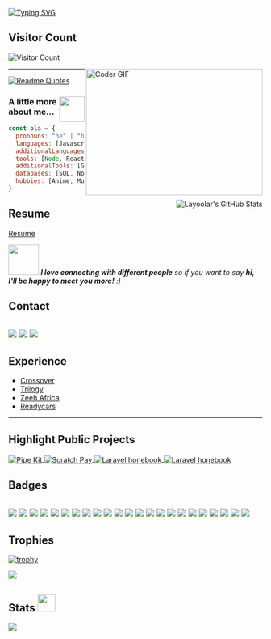 [![Typing SVG](https://readme-typing-svg.demolab.com/?lines=Hi+there+👋;I'm+Olayiwola+Ayoola;I'm+a+full-stack+developer)](https://git.io/typing-svg)

## Visitor Count 
![Visitor Count](https://profile-counter.glitch.me/Layoolar/count.svg)


<img alt="Coder GIF" align='right' height=250 width=350 src="https://images.squarespace-cdn.com/content/v1/5769fc401b631bab1addb2ab/1541580611624-TE64QGKRJG8SWAIUS7NS/ke17ZwdGBToddI8pDm48kPoswlzjSVMM-SxOp7CV59BZw-zPPgdn4jUwVcJE1ZvWQUxwkmyExglNqGp0IvTJZamWLI2zvYWH8K3-s_4yszcp2ryTI0HqTOaaUohrI8PI6FXy8c9PWtBlqAVlUS5izpdcIXDZqDYvprRqZ29Pw0o/coding-freak.gif" />

---
[![Readme Quotes](https://quotes-github-readme.vercel.app/api?type=horizontal&theme=dark)](https://github.com/piyushsuthar/github-readme-quotes)
### <img align='right' src="https://media.giphy.com/media/VgCDAzcKvsR6OM0uWg/giphy.gif" width="50"> A little more about me...  

```javascript
const ola = {
  pronouns: "he" | "him",
  languages: [Javascript, Typescript, PHP, HTML, CSS],
  additionalLanguages: [Python, Java, C],
  tools: [Node, React, React Native, Redux, Laravel, Storybook, Styled-Components, Jest, Docker],
  additionalTools: [Git, Docker, AWS, Firebase, Jest], 
  databases: [SQL, NoSQL],
  hobbies: [Anime, Music],
}
```
<a href="https://github.com/Layoolar/Layoolar">
  <img align="right" src="https://github-readme-stats.vercel.app/api/top-langs/?username=layoolar&title_color=6aa6f8&text_color=8a919a&icon_color=6aa6f8&bg_color=22272e" alt="Layoolar's GitHub Stats" />
</a>

## Resume
[Resume](https://drive.google.com/file/d/1mgSa8y-ri8L_vrk_0-mYrPXgpMxFULIw/view?usp=sharing)

<img src="https://media.giphy.com/media/LnQjpWaON8nhr21vNW/giphy.gif" width="60"> <em><b>I love connecting with different people</b> so if you want to say <b>hi, I'll be happy to meet you more!</b> :)</em>


## Contact
[![](https://img.shields.io/badge/Contact-Linkedin-6aa6f8)](https://www.linkedin.com/in/olayiwola-ayoola)
[![](https://img.shields.io/badge/Contact-Gmail-%23EA4335)](mailto:olaiwolaayoola@gmail.com)
[![](https://img.shields.io/badge/Contact-Twitter-6aa6f8)](https://www.twitter.com/Layoolar)
---

## Experience
- [Crossover](https://www.crossover.com)
- [Trilogy](https://www.trilogy.com)
- [Zeeh Africa](https://www.zeeh.africa/about)
- [Readycars](https://readycars.ng)
---

## Highlight Public Projects

<a href="https://github.com/Layoolar/pipekit">
  <img align="center" src="https://github-readme-stats.vercel.app/api/pin/?username=layoolar&repo=pipekit&show_icons=true&line_height=27&title_color=6aa6f8&text_color=8a919a&icon_color=6aa6f8&bg_color=22272e" alt="Pipe Kit" />
</a>
<a href="https://github.com/Layoolar/scratch_pay">
  <img align="center" src="https://github-readme-stats.vercel.app/api/pin/?username=layoolar&repo=scratch_pay&show_icons=true&line_height=27&title_color=6aa6f8&text_color=8a919a&icon_color=6aa6f8&bg_color=22272e" alt="Scratch Pay" />
</a>

<a href="https://github.com/Layoolar/expo_laravel_phonebook_api">
  <img align="center" src="https://github-readme-stats.vercel.app/api/pin/?username=layoolar&repo=expo_laravel_phonebook_api&show_icons=true&line_height=27&title_color=6aa6f8&text_color=8a919a&icon_color=6aa6f8&bg_color=22272e" alt="Laravel honebook" />
</a>

<a href="https://github.com/Layoolar/hotel-reserve-application">
  <img align="center" src="https://github-readme-stats.vercel.app/api/pin/?username=layoolar&repo=hotel-reserve-application&show_icons=true&line_height=27&title_color=6aa6f8&text_color=8a919a&icon_color=6aa6f8&bg_color=22272e" alt="Laravel honebook" />
</a>

Badges
--
![](https://img.shields.io/badge/OS-Linux-informational?style=flat&logo=linux&logoColor=white&color=6aa6f8)
![](https://img.shields.io/badge/OS-Windows-6aa6f8)
![](https://img.shields.io/badge/OS-macOS-6aa6f8)
![](https://img.shields.io/badge/Editor-VS_Code-informational?style=flat&logo=visual-studio-code&logoColor=white&color=6aa6f8)
![](https://img.shields.io/badge/Editor-Vim-6aa6f8)
![](https://img.shields.io/badge/Editor-IntelliJ-6aa6f8)
![](https://img.shields.io/badge/Code-JavaScript-informational?style=flat&logo=javascript&logoColor=white&color=6aa6f8)
![](https://img.shields.io/badge/Code-PHP-6aa6f8)
![](https://img.shields.io/badge/Code-Python-informational?style=flat&logo=python&logoColor=white&color=6aa6f8)
![](https://img.shields.io/badge/Code-Express-6aa6f8)
![](https://img.shields.io/badge/Code-Node-6aa6f8)
![](https://img.shields.io/badge/Code-Laravel-6aa6f8)
![](https://img.shields.io/badge/Code-React-informational?style=flat&logo=react&logoColor=white&color=6aa6f8)
![](https://img.shields.io/badge/Code-React%20Native-6aa6f8)
![](https://img.shields.io/badge/Shell-Bash-informational?style=flat&logo=gnu-bash&logoColor=white&color=6aa6f8)
![](https://img.shields.io/badge/Database-SQL-6aa6f8)
![](https://img.shields.io/badge/Database-NoSQL-6aa6f8)
![](https://img.shields.io/badge/Database-Mongo-6aa6f8)
![](https://img.shields.io/badge/Database-Firestore-6aa6f8)
![](https://img.shields.io/badge/Database-MySQL-6aa6f8)
![](https://img.shields.io/badge/Tools-Docker-informational?style=flat&logo=docker&logoColor=white&color=6aa6f8)
![](https://img.shields.io/badge/Tools-Kubernetes-informational?style=flat&logo=kubernetes&logoColor=white&color=6aa6f8)
![](https://img.shields.io/badge/Tools-Firebase-6aa6f8)
---

## Trophies
[![trophy](https://github-profile-trophy.vercel.app/?username=layoolar&theme=nord&column=7)](https://github.com/ryo-ma/github-profile-trophy)


<a href="https://www.codewars.com/users/Layoola"><img src="https://www.codewars.com/users/Layoola/badges/large" /></a>


## Stats <img src = "https://i.pinimg.com/originals/65/c4/f4/65c4f452571be1261e9c623f7da488ac.gif" width = 35px> 
![](https://github-profile-summary-cards.vercel.app/api/cards/productive-time?username=layoolar&theme=github_dark)

<!-- ## Stats
![Olayiwola's GitHub stats](https://github-readme-stats.vercel.app/api?username=layoolar&show_icons=true&theme=radical) -->

